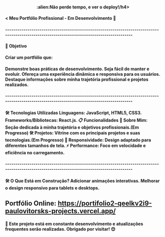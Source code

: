 <h4 align="center";>
:alien:Não perde tempo, e ver o deploy!/h4>
<h4>< Meu Portfólio Profissional - Em Desenvolvimento 🚧
<h4/>
-------------------------------------------------------------------------------------------------------------------------------------------

<h4>🎯 Objetivo<h4/>
Criar um portfólio que:

<h4>Demonstre boas práticas de desenvolvimento.
Seja fácil de manter e evoluir.
Ofereça uma experiência dinâmica e responsiva para os usuários.
Destaque informações sobre minha trajetória profissional e projetos realizados.
 <h4/>
-------------------------------------------------------------------------------------------------------------------------------------------

<h4>🛠️ Tecnologias Utilizadas
Linguagens: JavaScript, HTML5, CSS3.
Frameworks/Bibliotecas: React.js.
📋 Funcionalidades 
📖 Sobre Mim: Seção dedicada à minha trajetória e objetivos profissionais.(Em Progresso)
🛠️ Projetos: Vitrine com os principais projetos e suas tecnologias.(Em Progresso)
📱 Responsividade: Design adaptado para diferentes tamanhos de tela.
⚡ Performance: Foco em velocidade e eficiência no carregamento.<h4/>
-------------------------------------------------------------------------------------------------------------------------------------------

<h4>🛠️ O Que Está em Construção?
Adicionar animações interativas.
Melhorar o design responsivo para tablets e desktops.

Portfólio Online: https://portifolio2-qeelkv2i9-paulovitorsks-projects.vercel.app/<h4/>
-------------------------------------------------------------------------------------------------------------------------------------------

<h4>🚧 Este projeto está em constante desenvolvimento e atualizações frequentes serão realizadas. Obrigado por visitar! 😊<h4/>

